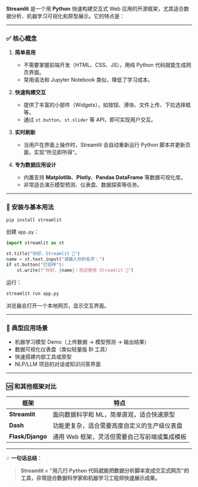 **Streamlit** 是一个用 **Python** 快速构建交互式 Web 应用的开源框架，尤其适合数据分析、机器学习可视化和原型展示。它的特点是：

---

### ✅ **核心概念**

1. **简单易用**

   * 不需要掌握前端开发（HTML、CSS、JS），用纯 Python 代码就能生成网页界面。
   * 常用语法和 Jupyter Notebook 类似，降低了学习成本。

2. **快速构建交互**

   * 提供了丰富的小部件（Widgets），如按钮、滑块、文件上传、下拉选择框等。
   * 通过 `st.button`、`st.slider` 等 API，即可实现用户交互。

3. **实时刷新**

   * 当用户在界面上操作时，Streamlit 会自动重新运行 Python 脚本并更新页面，实现“所见即所得”。

4. **专为数据应用设计**

   * 内置支持 **Matplotlib**、**Plotly**、**Pandas DataFrame** 等数据可视化库。
   * 非常适合演示模型预测、仪表盘、数据探索等任务。

---

### 📌 **安装与基本用法**

```bash
pip install streamlit
```

创建 `app.py`：

```python
import streamlit as st

st.title("你好，Streamlit 👋")
name = st.text_input("请输入你的名字：")
if st.button("打招呼"):
    st.write(f"你好，{name}！欢迎使用 Streamlit 🎉")
```

运行：

```bash
streamlit run app.py
```

浏览器会打开一个本地网页，显示交互界面。

---

### 🧰 **典型应用场景**

* 机器学习模型 Demo（上传数据 → 模型预测 → 输出结果）
* 数据可视化仪表盘（类似轻量版 BI 工具）
* 快速搭建内部工具或原型
* NLP/LLM 项目的对话或知识问答界面

---

### 🆚 **和其他框架对比**

| 框架               | 特点                        |
| ---------------- | ------------------------- |
| **Streamlit**    | 面向数据科学和 ML，简单直观，适合快速原型    |
| **Dash**         | 功能更复杂，适合需要高度自定义的生产级仪表盘    |
| **Flask/Django** | 通用 Web 框架，灵活但需要自己写前端或集成模板 |

---

💡 **一句话总结**：

> **Streamlit = “用几行 Python 代码就能把数据分析脚本变成交互式网页”的工具，非常适合数据科学家和机器学习工程师快速展示成果。**
